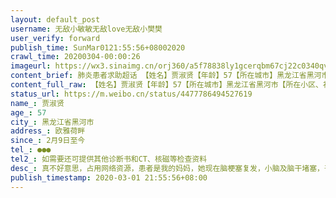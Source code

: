 ```yaml
---
layout: default_post
username: 无敌小敏敏无敌love无敌小樊樊
user_verify: forward
publish_time: SunMar0121:55:56+08002020
crawl_time: 20200304-00:00:26
imageurl: https://wx3.sinaimg.cn/orj360/a5f78838ly1gcerqbm67cj22c0340qv5.jpg
content_brief: 肺炎患者求助超话 【姓名】贾淑贤【年龄】57【所在城市】黑龙江省黑河市【所在小区、社区】欧雅荷畔【患病时间】2月9日至今【病情描述】真不好意思，占用网络资源，患者是我的妈妈，她现在脑梗塞复发，小脑及脑干堵塞，丧失了语言能力及吞咽功能，靠插鼻管注射流食来维持生命，而且右侧肢体 ...全文
content_full_raw: 【姓名】贾淑贤【年龄】57【所在城市】黑龙江省黑河市【所在小区、社区】欧雅荷畔【患病时间】2月9日至今【病情描述】真不好意思，占用网络资源，患者是我的妈妈，她现在脑梗塞复发，小脑及脑干堵塞，丧失了语言能力及吞咽功能，靠插鼻管注射流食来维持生命，而且右侧肢体半身不遂，只能瘫痪在床。虽已在黑河市第二医院接受治疗，但无好转，只能转至康复科。受疫情影响无法到哈尔滨或者北安三院接受治疗，特此求助！望得到哈尔滨或者北安市第三医院的救治，拜托大家帮帮我们！感激不尽！🙏【联系方式】●●●【其他紧急联系人】如需要还可提供其他诊断书和CT、核磁等检查资料
status_url: https://m.weibo.cn/status/4477786494527619
name_: 贾淑贤
age_: 57
city_: 黑龙江省黑河市
address_: 欧雅荷畔
since_: 2月9日至今
tel_: ●●●
tel2_: 如需要还可提供其他诊断书和CT、核磁等检查资料
desc_: 真不好意思，占用网络资源，患者是我的妈妈，她现在脑梗塞复发，小脑及脑干堵塞，丧失了语言能力及吞咽功能，靠插鼻管注射流食来维持生命，而且右侧肢体半身不遂，只能瘫痪在床。虽已在黑河市第二医院接受治疗，但无好转，只能转至康复科。受疫情影响无法到哈尔滨或者北安三院接受治疗，特此求助！望得到哈尔滨或者北安市第三医院的救治，拜托大家帮帮我们！感激不尽！🙏
publish_timestamp: 2020-03-01 21:55:56+08:00
---
```

